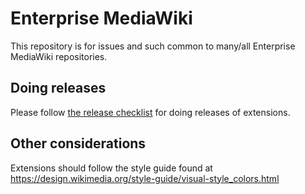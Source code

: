# Enterprise MediaWiki

This repository is for issues and such common to many/all Enterprise MediaWiki repositories.

## Doing releases

Please follow [the release checklist](release-checklist.md) for doing releases of extensions.

## Other considerations

Extensions should follow the style guide found at https://design.wikimedia.org/style-guide/visual-style_colors.html
